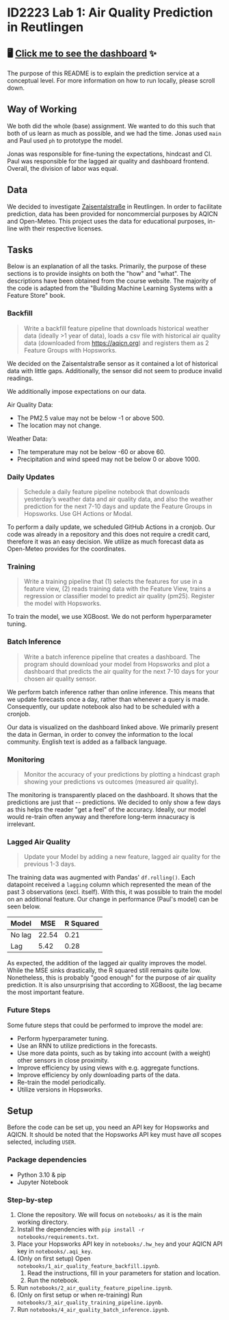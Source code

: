 # ID2223 Lab 1: Air Quality Prediction in Reutlingen

## 🖥️ [Click me to see the dashboard](https://arraying.github.io/Reutlingen/) ✨

The purpose of this README is to explain the prediction service at a conceptual level.
For more information on how to run locally, please scroll down.

## Way of Working

We both did the whole (base) assignment.
We wanted to do this such that both of us learn as much as possible, and we had the time.
Jonas used `main` and Paul used `ph` to prototype the model.

Jonas was responsible for fine-tuning the expectations, hindcast and CI.
Paul was responsible for the lagged air quality and dashboard frontend.
Overall, the division of labor was equal.

## Data

We decided to investigate [Zaisentalstraße](https://aqicn.org/station/@54451/) in Reutlingen.
In order to facilitate prediction, data has been provided for noncommercial purposes by AQICN and Open-Meteo.
This project uses the data for educational purposes, in-line with their respective licenses.

## Tasks

Below is an explanation of all the tasks.
Primarily, the purpose of these sections is to provide insights on both the "how" and "what".
The descriptions have been obtained from the course website.
The majority of the code is adapted from the "Building Machine Learning Systems with a Feature Store" book.

### Backfill

> Write a backfill feature pipeline that downloads historical weather data (ideally >1
year of data), loads a csv file with historical air quality data (downloaded from
https://aqicn.org) and registers them as 2 Feature Groups with Hopsworks.

We decided on the Zaisentalstraße sensor as it contained a lot of historical data with little gaps.
Additionally, the sensor did not seem to produce invalid readings.

We additionally impose expectations on our data.

Air Quality Data:
- The PM2.5 value may not be below -1 or above 500.
- The location may not change.

Weather Data:
- The temperature may not be below -60 or above 60.
- Precipitation and wind speed may not be below 0 or above 1000.

### Daily Updates

> Schedule a daily feature pipeline notebook that downloads yesterday’s weather
data and air quality data, and also the weather prediction for the next 7-10 days
and update the Feature Groups in Hopsworks. Use GH Actions or Modal.

To perform a daily update, we scheduled GitHub Actions in a cronjob. 
Our code was already in a repository and this does not require a credit card, therefore it was an easy decision.
We utilize as much forecast data as Open-Meteo provides for the coordinates.

### Training

> Write a training pipeline that (1) selects the features for use in a feature view, (2)
reads training data with the Feature View, trains a regression or classifier model to
predict air quality (pm25). Register the model with Hopsworks.

To train the model, we use XGBoost. 
We do not perform hyperparameter tuning.

### Batch Inference

> Write a batch inference pipeline that creates a dashboard. The program should
download your model from Hopsworks and plot a dashboard that predicts the air
quality for the next 7-10 days for your chosen air quality sensor.

We perform batch inference rather than online inference. 
This means that we update forecasts once a day, rather than whenever a query is made.
Consequently, our update notebook also had to be scheduled with a cronjob.

Our data is visualized on the dashboard linked above.
We primarily present the data in German, in order to convey the information to the local community.
English text is added as a fallback language.

### Monitoring

> Monitor the accuracy of your predictions by plotting a hindcast graph showing
your predictions vs outcomes (measured air quality).

The monitoring is transparently placed on the dashboard.
It shows that the predictions are just that -- predictions.
We decided to only show a few days as this helps the reader "get a feel" of the accuracy.
Ideally, our model would re-train often anyway and therefore long-term innacuracy is irrelevant.

### Lagged Air Quality

> Update your Model by adding a new feature, lagged air quality for the previous 1-3
days.

The training data was augmented with Pandas' `df.rolling()`.
Each datapoint received a `lagging` column which represented the mean of the past 3 observations (excl. itself).
With this, it was possible to train the model on an additional feature.
Our change in performance (Paul's model) can be seen below.

| Model  | MSE | R Squared |
|--------| --- | --- |
| No lag | 22.54 | 0.21 |
| Lag | 5.42 | 0.28 |

As expected, the addition of the lagged air quality improves the model.
While the MSE sinks drastically, the R squared still remains quite low.
Nonetheless, this is probably "good enough" for the purpose of air quality prediction.
It is also unsurprising that according to XGBoost, the lag became the most important feature.

### Future Steps

Some future steps that could be performed to improve the model are:
- Perform hyperparameter tuning.
- Use an RNN to utilize predictions in the forecasts.
- Use more data points, such as by taking into account (with a weight) other sensors in close proximity.
- Improve efficiency by using views with e.g. aggregate functions.
- Improve efficiency by only downloading parts of the data.
- Re-train the model periodically.
- Utilize versions in Hopsworks.

## Setup 

Before the code can be set up, you need an API key for Hopsworks and AQICN.
It should be noted that the Hopsworks API key must have _all_ scopes selected, including `USER`.

### Package dependencies
- Python 3.10 & pip
- Jupyter Notebook

### Step-by-step
1. Clone the repository. We will focus on `notebooks/` as it is the main working directory.
2. Install the dependencies with `pip install -r notebooks/requirements.txt`.
3. Place your Hopsworks API key in `notebooks/.hw_hey` and your AQICN API key in `notebooks/.aqi_key`.
4. (Only on first setup) Open `notebooks/1_air_quality_feature_backfill.ipynb`.
   1. Read the instructions, fill in your parameters for station and location.
   2. Run the notebook.
5. Run `notebooks/2_air_quality_feature_pipeline.ipynb`.
6. (Only on first setup or when re-training) Run `notebooks/3_air_quality_training_pipeline.ipynb`.
7. Run `notebooks/4_air_quality_batch_inference.ipynb`.